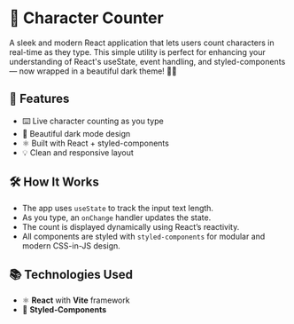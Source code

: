 # 📝 Character Counter

A sleek and modern React application that lets users count characters in real-time as they type. This simple utility is perfect for enhancing your understanding of React's useState, event handling, and styled-components — now wrapped in a beautiful dark theme! 🌙✨

## 🚀 Features

- ⌨️ Live character counting as you type
- 🎨 Beautiful dark mode design
- ⚛️ Built with React + styled-components
- 💡 Clean and responsive layout

## 🛠 How It Works

- The app uses `useState` to track the input text length.
- As you type, an `onChange` handler updates the state.
- The count is displayed dynamically using React’s reactivity.
- All components are styled with `styled-components` for modular and modern CSS-in-JS design.

## 📚 Technologies Used

- ⚛️ **React** with **Vite** framework
- 💅 **Styled-Components**
